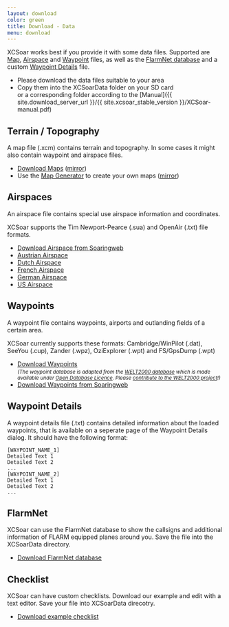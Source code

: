 ```yaml
---
layout: download
color: green
title: Download - Data
menu: download
---
```


XCSoar works best if you provide it with some data files.
Supported are [Map](#terrain__topography), [Airspace](#airspaces) and 
[Waypoint](#waypoints) files, as well as the [FlarmNet database](#flarmnet) 
and a custom [Waypoint Details](#waypoint_details)  file. 

- Please download the data files suitable to your area 
- Copy them into the XCSoarData folder on your SD card  
  or a corresponding folder according to the [Manual]({{ site.download_server_url }}/{{ site.xcsoar_stable_version }}/XCSoar-manual.pdf)

## Terrain / Topography 

A map file (.xcm) contains terrain and topography. In some cases it might also contain waypoint and airspace files. 

- [Download Maps](/download/maps/)
  ([mirror](http://87.102.254.100/maps/))
- Use the [Map Generator](http://mapgen.xcsoar.org/) to create your own maps
  ([mirror](http://87.102.254.100/))

## Airspaces

An airspace file contains special use airspace information and coordinates. 

XCSoar supports the Tim Newport-Pearce (.sua) and OpenAir (.txt) file formats.

- [Download Airspace from Soaringweb](http://soaringweb.org/Airspace/)
- [Austrian Airspace](https://www.austrocontrol.at/en/atm/aim_services/aim_products/airspace_structure)
- [Dutch Airspace](http://www.gliderpilotshop.nl/winkel/product_info.php?cPath=110_96&products_id=428)
- [French Airspace](http://www.ffvvespaceaerien.org/?page_id=412)
- [German Airspace](http://www.daec.de/fachbereiche/luftraum-flugbetrieb/luftraumdaten/)
- [US Airspace](http://www.soaringdata.info/)

## Waypoints

A waypoint file contains waypoints, airports and outlanding fields of a certain area. 

XCSoar currently supports these formats: 
Cambridge/WinPilot (.dat), SeeYou (.cup), Zander (.wpz), OziExplorer (.wpt) and FS/GpsDump (.wpt)

- [Download Waypoints](/download/waypoints/)  
  *<small>(The waypoint database is adapted from the
  <a target="_blank" href="http://www.segelflug.de/vereine/welt2000/">WELT2000 
  database</a> which is made available under
  <a target="_blank" href="http://opendatacommons.org/licenses/odbl/1.0/">Open
  Database Licence</a>. Please
  <a target="_blank" href="http://www.segelflug.de/vereine/welt2000/">contribute
  to the WELT2000 project</a>!)</small>*
- [Download Waypoints from Soaringweb](http://soaringweb.org/TP/)

## Waypoint Details

A waypoint details file (.txt) contains detailed information about the loaded waypoints, that is available on a seperate page of the Waypoint Details dialog. It should have the following format:

	[WAYPOINT_NAME_1]
	Detailed Text 1
	Detailed Text 2
	...
	[WAYPOINT_NAME_2]
	Detailed Text 1
	Detailed Text 2
	...

## FlarmNet

XCSoar can use the FlarmNet database to show the callsigns and additional information of FLARM equipped planes around you. Save the file into the XCSoarData directory.

- [Download FlarmNet database](http://www.flarmnet.org/files/data.fln) 

## Checklist

XCSoar can have custom checklists. Download our example and edit with a text editor. Save your file into XCSoarData direcotry.

- [Download example checklist](/download/data/xcsoar-checklist.txt)
